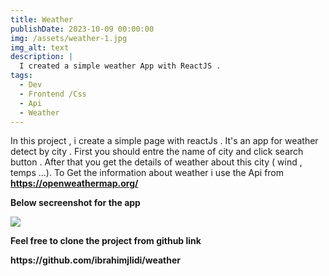 ```yaml
---
title: Weather
publishDate: 2023-10-09 00:00:00
img: /assets/weather-1.jpg
img_alt: text
description: |
  I created a simple weather App with ReactJS .
tags:
  - Dev
  - Frontend /Css
  - Api
  - Weather
---
```


In this project , i create a simple page with reactJs . It's an app for weather detect by city . First you should entre the name of city and click search button . After that you get the details of weather about this city ( wind , temps ...). To Get the information about weather i use the Api from <strong>https://openweathermap.org/<strong>
<p>Below secreenshot for the app
</p> 
<img src="/assets/weather-2.jpg"/>
<p>Feel free to clone the project from github link</p>
<strong>https://github.com/ibrahimjlidi/weather</strong>
